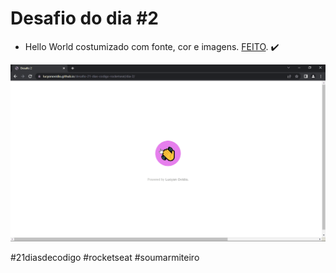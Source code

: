 # Desafio do dia #2

+ Hello World costumizado com fonte, cor e imagens.  <a href="https://lucyanovidio.github.io/desafio-21-dias-codigo-rocketseat/dia-2">FEITO</a>. ✔️

![Imagem do projeto](./image/resultado.gif)
 
#21diasdecodigo #rocketseat #soumarmiteiro
